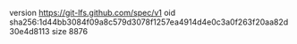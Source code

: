 version https://git-lfs.github.com/spec/v1
oid sha256:1d44bb3084f09a8c579d3078f1257ea4914d4e0c3a0f263f20aa82d30e4d8113
size 8876

